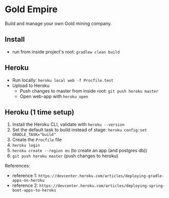 Gold Empire
===

Build and manage your own Gold mining company.

Install
---

- run from inside project's root: `gradlew clean build`

Heroku
---
- Run locally: `heroku local web -f Procfile.test`
- Upload to Heroku
    - Push changes to master from inside root: `git push heroku master`
     - Open web-app with `heroku open`

Heroku (1 time setup)
---

1. Install the Heroku CLI, validate with `heroku --version`
2. Set the default task to build instead of stage: `heroku config:set GRADLE_TASK="build"`
3. Create the `Procfile` file
4. `heroku login`
5. `heroku create --region eu` (to create an app (and postgres db))
6. `git push heroku master` (push changes to heroku)

References:

- reference 1: `https://devcenter.heroku.com/articles/deploying-gradle-apps-on-heroku`
- reference 2: `https://devcenter.heroku.com/articles/deploying-spring-boot-apps-to-heroku`